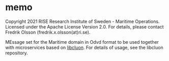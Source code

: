 # memo

Copyright 2021 RISE Research Institute of Sweden - Maritime Operations. Licensed under the Apache License Version 2.0. For details, please contact Fredrik Olsson (fredrik.x.olsson(at)ri.se).

MEssage set for the Maritime domain in Odvd format to be used together with microservices based on [libcluon](https://github.com/chrberger/libcluon). For details of usage, see the libcluon repository.
